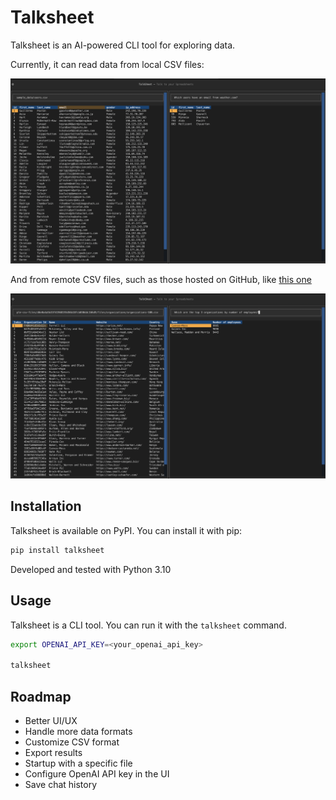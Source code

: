 # Talksheet

Talksheet is an AI-powered CLI tool for exploring data.

Currently, it can read data from local CSV files:

![local_csv_example](assets/pic_local_csv.png)

And from remote CSV files, such as those hosted on GitHub,
like [this one](https://media.githubusercontent.com/media/datablist/sample-csv-files/d6e0a4a5b33f41968193d56b18fcb030ddc166d9/files/organizations/organizations-100.csv)

![remote_csv_example](assets/pic_remote_csv.png)

## Installation

Talksheet is available on PyPI. You can install it with pip:

```bash
pip install talksheet
```

Developed and tested with Python 3.10

## Usage

Talksheet is a CLI tool. You can run it with the `talksheet` command.

```bash
export OPENAI_API_KEY=<your_openai_api_key>

talksheet
```

## Roadmap

- Better UI/UX
- Handle more data formats
- Customize CSV format
- Export results
- Startup with a specific file
- Configure OpenAI API key in the UI
- Save chat history
